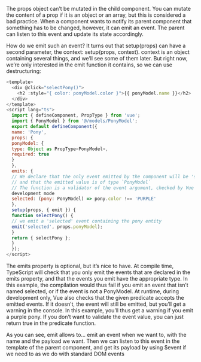 The props object can’t be mutated in the child component. You can mutate the content of a prop if it is an object or an array, but this is considered a bad practice. When a component wants to notify its parent component that something has to be changed, however, it can emit an event. The parent can listen to this event and update its state accordingly.

How do we emit such an event? It turns out that setup(props) can have a second parameter, the context: setup(props, context). context is an object containing several things, and we’ll see some of them later. But right now, we’re only interested in the emit function it contains, so we can use destructuring:

```js
<template>
  <div @click="selectPony()">
    <h2 :style="{ color: ponyModel.color }">{{ ponyModel.name }}</h2>
  </div>
</template>
<script lang="ts">
  import { defineComponent, PropType } from 'vue';
  import { PonyModel } from '@/models/PonyModel';
  export default defineComponent({
  name: 'Pony',
  props: {
  ponyModel: {
  type: Object as PropType<PonyModel>,
  required: true
  }
  },
  emits: {
  // We declare that the only event emitted by the component will be 'selected'
  // and that the emitted value is of type `PonyModel`
  // The function is a validator of the event argument, checked by Vue in
  development mode
  selected: (pony: PonyModel) => pony.color !== 'PURPLE'
  },
  setup(props, { emit }) {
  function selectPony() {
  // we emit a 'selected' event containing the pony entity
  emit('selected', props.ponyModel);
  }
  return { selectPony };
  }
  });
</script>
```

The emits property is optional, but it’s nice to have. At compile time, TypeScript
will check that you only emit the events that are declared in the emits property,
and that the events you emit have the appropriate type. In this example, the
compilation would thus fail if you emit an event that isn’t named selected, or if the
event is not a PonyModel. At runtime, during development only, Vue also checks that
the given predicate accepts the emitted events. If it doesn’t, the event will still be
emitted, but you’ll get a warning in the console. In this example, you’ll thus get a
warning if you emit a purple pony. If you don’t want to validate the event value,
you can just return true in the predicate function.

As you can see, emit allows to… emit an event when we want to, with the name and the payload we want. Then we can listen to this event in the template of the parent component, and get its payload by using $event if we need to as we do with standard DOM events